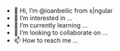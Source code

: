 - 👋 Hi, I’m @ioanbeilic from s|ngular
- 👀 I’m interested in ...
- 🌱 I’m currently learning ...
- 💞️ I’m looking to collaborate on ...
- 📫 How to reach me ...

<!---
ioanbeilicsngular/ioanbeilicsngular is a ✨ special ✨ repository because its `README.md` (this file) appears on your GitHub profile.
You can click the Preview link to take a look at your changes.
--->
